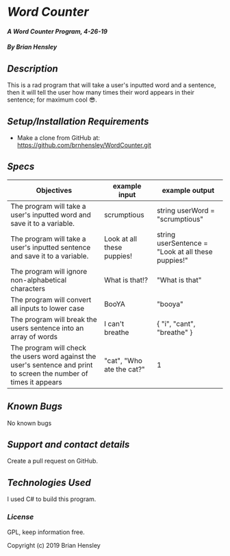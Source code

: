 # _Word Counter_

#### _A Word Counter Program, 4-26-19_

#### _By Brian Hensley_

## _Description_

This is a rad program that will take a user's inputted word and a sentence, then it will tell the user how many times their word appears in their sentence; for maximum cool 😎.

## _Setup/Installation Requirements_

* Make a clone from GitHub at: https://github.com/brnhensley/WordCounter.git

## _Specs_

|Objectives|example input|example output|
|-|-|-|
|The program will take a user's inputted word and save it to a variable.|scrumptious|string userWord = "scrumptious"|
|The program will take a user's inputted sentence and save it to a variable.|Look at all these puppies!|string userSentence = "Look at all these puppies!"|
|The program will ignore non-alphabetical characters|What is that!?|"What is that"|
|The program will convert all inputs to lower case|BooYA|"booya"|
|The program will break the users sentence into an array of words|I can't breathe|{ "i", "cant", "breathe" }|
|The program will check the users word against the user's sentence and print to screen the number of times it appears|"cat", "Who ate the cat?"|1|


## _Known Bugs_

No known bugs

## _Support and contact details_

Create a pull request on GitHub.

## _Technologies Used_

I used C# to build this program.

### _License_

GPL, keep information free.

Copyright (c) 2019 Brian Hensley
